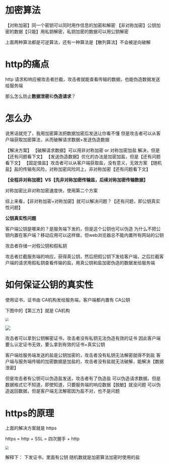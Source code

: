 # 加密算法

【对称加密】同一个密钥可以同时用作信息的加密和解密
【非对称加密】公钥加密的数据【只能】用私钥解密，私钥加密的数据可以用公钥解密

上面两种算法都是可逆算法，还有一种算法是【散列算法】不会被逆向破解

# http的痛点

http 请求和响应被攻击者拦截，攻击者就能查看传输的数据，也能伪造数据发送给服务端

那么怎么防止**数据泄密**和**伪造请求**？

# 怎么办

说黑话就完了，我用加密算法把数据加密后发送让你看不懂
但是攻击者可以从客户端获取加密算法，从而破解请求数据+发送伪造数据

【解决方案】
【破解请求数据】可以用非对称加密 or 对称加密加盐 解决，但是【还有问题看下文】
【发送伪造数据】优化的办法是加密加盐，但是【还有问题看下文】
【固定值盐】攻击者可以从客户端获取盐，没有意义，无效方案
【随机盐】盐的传输有风险，对称加密风险同上，非对称加密【还有问题看下文】

**【全程非对称加密】VS【先非对称加密传输盐，后续对称加密传输数据】**

对称加密比非对称加密速度快，使用第二个方案

综上来看，【非对称加密+对称加密】就可以解决问题？【还有问题，即公钥真实性问题】

**公钥真实性问题**

客户端公钥是哪来的？是服务端下发的，但是这个公钥也可以伪造
为什么不把公钥内置在客户端？移动应用可以这样做，但web浏览器总不能内置所有网站的公钥

攻击者存储一对假公钥和假私钥

攻击者拦截服务端的响应，获得真公钥，然后把假公钥下发给客户端，之后拦截客户端的请求用假私钥查看传输的盐，用真公钥和盐加密伪造的数据发给服务端

# 如何保证公钥的真实性

使用证书，证书由 CA机构发给服务端，客户端都内置有 CA公钥

下图中的【第三方】就是 CA机构

<img src="D:\ImageA\20231007095703.png" style="zoom:67%;" />

![](D:\ImageA\20231007095719.png)

攻击者可以拿到公钥解密证书，攻击者没有私钥无法伪造有效的证书
因此客户端要么认定证书无效，要么拿到有效的证书+真实公钥

客户端给服务端发送的盐是公钥加密的，攻击者没有私钥无法解密就得不到盐
客户端与服务端传输的加密数据是加盐的，攻击者没有盐就无法破解，能解决【数据泄密】

但是攻击者有公钥可以伪造盐发送，攻击者有了伪造盐
可以伪造请求数据，但是数据格式它不知道，即使知道，只要服务端的响应数据【脱敏】就没问题
可以伪造返回数据，但是客户端无法解密因为盐不对，也不是问题

# https的原理

上面的解决方案就是 https

https = http + SSL = 四次握手 + http

<img src="D:\ImageA\20231007095618.png" style="zoom:67%;" />

解释下：
下发证书，里面有公钥
随机数就是加密算法加密时使用的盐